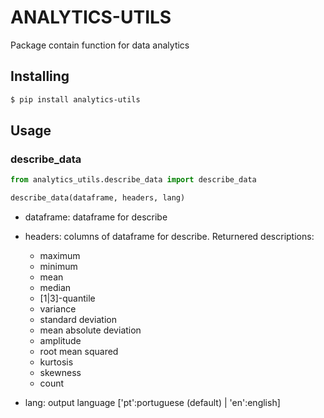 # ANALYTICS-UTILS

Package contain function for data analytics

## Installing

```sh
$ pip install analytics-utils
```

## Usage

### describe_data

```python
from analytics_utils.describe_data import describe_data

describe_data(dataframe, headers, lang)
```

- dataframe: dataframe for describe
- headers: columns of dataframe for describe. Returnered descriptions:

  - maximum
  - minimum
  - mean
  - median
  - [1|3]-quantile
  - variance
  - standard deviation
  - mean absolute deviation
  - amplitude
  - root mean squared
  - kurtosis
  - skewness
  - count

- lang: output language ['pt':portuguese (default) | 'en':english]
